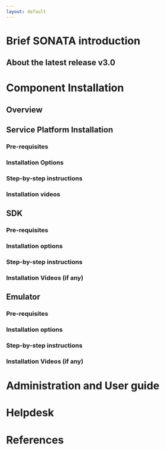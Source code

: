 ```yaml
---
layout: default
---
```




<!-- Some introductory text about a paragraph or so and scope of this site -->  

<!--
Quick guide of use
  4.1 1. Introduction (Sonia)
      4.1.1 1.1 Purpose of this tutorial
      --> 
<!-- SONATA introduction --> 



# Brief SONATA introduction

<!--
  4.2 2. What´s SONATA? (Peer)
      4.2.1 2.1 What´s SONATA for and for whom?
      4.2.2 2.2 General architecture
      4.2.3 2.3 SONATA 3.0 modules
          4.2.3.1 2.3.1 Service Platform
          4.2.3.2 2.3.2 SDK
-->

## About the latest release v3.0 

<!--  4.3 3. Release information (Peer) --> 

# Component Installation

## Overview 

<!-- 

  4.4 4. Installation (Dario)
      4.4.1 4.1 General instructions and main steps
--> 
## Service Platform Installation

### Pre-requisites 

### Installation Options 

### Step-by-step instructions 

### Installation videos 

## SDK

### Pre-requisites

### Installation options

### Step-by-step instructions 

### Installation Videos (if any)

## Emulator 

### Pre-requisites

### Installation options

### Step-by-step instructions 

### Installation Videos (if any)

# Administration and User guide

<!--  
  4.5 5. Start using SONATA
      4.5.1 5.1 General workflow
      4.5.2 5.2 Creating a network service with the SDK (Luis)
      4.5.3 5.3 Testing a network service with the EMULATOR (Manuel)
      4.5.4 5.4 Deploying a service with the SERVICE PLATFORM (Felipe)
          4.5.4.1 5.4.1 Login to SONATA Service Platform (Panos)
          4.5.4.2 5.4.2 Add a new VIM/WIM (Panos)
--> 

# Helpdesk

<!--
  4.6 6. Support (Peer)
       4.6.1 6.1 Process
       4.6.2 6.2 Contact details
  4.7 7. List of acronyms (All)
--> 

# References



